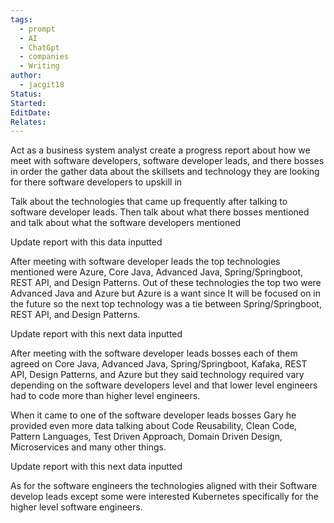 ```yaml
---
tags:
  - prompt
  - AI
  - ChatGpt
  - companies
  - Writing
author:
  - jacgit18
Status: 
Started: 
EditDate: 
Relates:
---
```

Act as a business system analyst create a progress report about how we meet with software developers, software developer leads, and there bosses in order the gather data about the skillsets and technology they are looking for there software developers to upskill in  
  
  
Talk about the technologies that came up frequently after talking to software developer leads. Then talk about what there bosses mentioned and talk about what the software developers mentioned  
  
  
  
Update report with this data inputted  
  
  
After meeting with software developer leads the top technologies mentioned were Azure, Core Java, Advanced Java, Spring/Springboot, REST API, and Design Patterns. Out of these technologies the top two were Advanced Java and Azure but Azure is a want since It will be focused on in the future so the next top technology was a tie between Spring/Springboot, REST API, and Design Patterns.  
  
  
Update report with this next data inputted  
  
After meeting with the software developer leads bosses each of them agreed on Core Java, Advanced Java, Spring/Springboot, Kafaka, REST API, Design Patterns, and Azure but they said technology required vary depending on the software developers level and that lower level engineers had to code more than higher level engineers.  
  
  
  
When it came to one of the software developer leads bosses Gary he provided even more data talking about Code Reusability, Clean Code, Pattern Languages, Test Driven Approach, Domain Driven Design, Microservices and many other things.  
  
  
Update report with this next data inputted  
  
As for the software engineers the technologies aligned with their Software develop leads except some were interested Kubernetes specifically for the higher level software engineers.